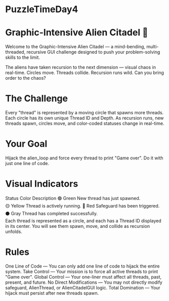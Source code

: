 # PuzzleTimeDay4
# Graphic-Intensive Alien Citadel 🏰

Welcome to the Graphic-Intensive Alien Citadel — a mind-bending, multi-threaded, recursive GUI challenge designed to push your problem-solving skills to the limit.

The aliens have taken recursion to the next dimension — visual chaos in real-time. Circles move. Threads collide. Recursion runs wild. Can you bring order to the chaos?

# The Challenge

Every "thread" is represented by a moving circle that spawns more threads.
Each circle has its own unique Thread ID and Depth.
As recursion runs, new threads spawn, circles move, and color-coded statuses change in real-time.

# Your Goal
Hijack the alien_loop and force every thread to print "Game over".
Do it with just one line of code.

# Visual Indicators

Status	Color	Description
🟢 Green	New thread has just spawned.	
🟡 Yellow	Thread is actively running.	
🔴 Red	Safeguard has been triggered.	
⚫️ Gray	Thread has completed successfully.	
Each thread is represented as a circle, and each has a Thread ID displayed in its center.
You will see them spawn, move, and collide as recursion unfolds.

# Rules

One Line of Code — You can only add one line of code to hijack the entire system.
Take Control — Your mission is to force all active threads to print "Game over".
Global Control — Your one-liner must affect all threads, past, present, and future.
No Direct Modifications — You may not directly modify safeguard, AlienThread, or AlienCitadelGUI logic.
Total Domination — Your hijack must persist after new threads spawn.
